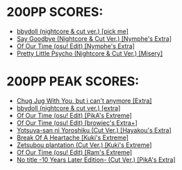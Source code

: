 # 200PP SCORES:
- [bbydoll (nightcore & cut ver.) [pick me]](https://osu.ppy.sh/scores/5453352387)
- [Say Goodbye (Nightcore & Cut Ver.) [Nymphe's Extra]](https://osu.ppy.sh/scores/5547694865)
- [Of Our Time (osu! Edit) [Nymphe's Extra]](https://osu.ppy.sh/scores/5547823675)
- [Pretty Little Psycho (Nightcore & Cut Ver.) [Misery]](https://osu.ppy.sh/scores/5644598807)
# 200PP PEAK SCORES:
- [Chug Jug With You, but i can't anymore [Extra]](https://osu.ppy.sh/scores/5251649066)
- [bbydoll (nightcore & cut ver.) [extra]](https://osu.ppy.sh/scores/5088581995)
- [Of Our Time (osu! Edit) [PikA's Extreme]](https://osu.ppy.sh/scores/5547866172)
- [Of Our Time (osu! Edit) [browiec's Extra+]](https://osu.ppy.sh/scores/5486984228)
- [Yotsuya-san ni Yoroshiku (Cut Ver.) [Hayakou's Extra]](https://osu.ppy.sh/scores/5524844068)
- [Break Of A Heartache [Kuki's Extreme]](https://osu.ppy.sh/scores/5547942431)
- [Zetsubou plantation (Cut Ver.) [Kuki's Extreme]](https://osu.ppy.sh/scores/5549720231)
- [Of Our Time (osu! Edit) [Ram's Extreme]](https://osu.ppy.sh/scores/5549868897)
- [No title -10 Years Later Edition- (Cut Ver.) [PikA's Extra]](https://osu.ppy.sh/scores/5644543553)
